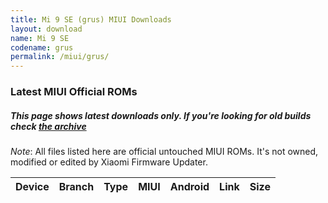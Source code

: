 ```yaml
---
title: Mi 9 SE (grus) MIUI Downloads
layout: download
name: Mi 9 SE
codename: grus
permalink: /miui/grus/
---
```

### Latest MIUI Official ROMs
##### This page shows latest downloads only. If you're looking for old builds check [the archive](/archive/miui/grus/)
*Note*: All files listed here are official untouched MIUI ROMs. It's not owned, modified or edited by Xiaomi Firmware Updater.


<div class="table-responsive-md" id="table-wrapper">
<table id="firmware" class="compact table table-striped table-hover table-sm">
    <thead class="thead-dark">
        <tr>
            <th>Device</th>
            <th>Branch</th>
            <th>Type</th>
            <th>MIUI</th>
            <th>Android</th>
            <th>Link</th>
            <th>Size</th>
        </tr>
    </thead>
    <script>loadMiuiDownloads('grus')</script>
</table>
</div>


